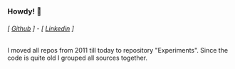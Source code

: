 ### Howdy! 👋

###### [ [Github](https://github.com/lab2) ] - [ [Linkedin](www.linkedin.com/in/cmoriggia) ] 

I moved all repos from 2011 till today to repository "Experiments". Since the code is quite old I grouped all sources together.
